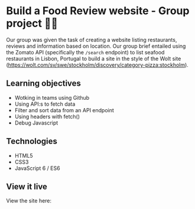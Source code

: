 # Build a Food Review website - Group project 🌮🥑

Our group was given the task of creating a website listing restaurants, reviews and information based on location. Our group brief entailed using the Zomato API (specifically the `/search` endpoint) to list seafood restaurants in Lisbon, Portugal to build a site in the style of the Wolt site (https://wolt.com/sv/swe/stockholm/discovery/category-pizza:stockholm).


## Learning objectives

* Wotking in teams using Github
* Using API:s to fetch data
* Filter and sort data from an API endpoint
* Using headers with fetch()
* Debug Javascript


## Technologies

* HTML5
* CSS3
* JavaScript 6 / ES6


## View it live

View the site here: